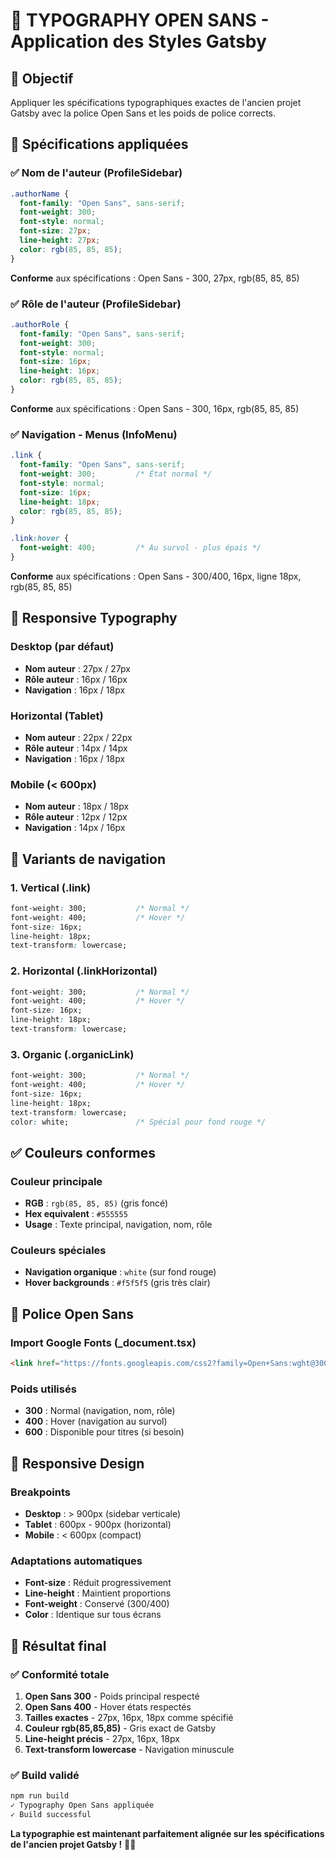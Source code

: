 # 🎨 TYPOGRAPHY OPEN SANS - Application des Styles Gatsby

## 🎯 Objectif
Appliquer les spécifications typographiques exactes de l'ancien projet Gatsby avec la police Open Sans et les poids de police corrects.

## 📏 Spécifications appliquées

### ✅ Nom de l'auteur (ProfileSidebar)
```css
.authorName {
  font-family: "Open Sans", sans-serif;
  font-weight: 300;
  font-style: normal;
  font-size: 27px;
  line-height: 27px;
  color: rgb(85, 85, 85);
}
```
**Conforme** aux spécifications : Open Sans - 300, 27px, rgb(85, 85, 85)

### ✅ Rôle de l'auteur (ProfileSidebar)
```css
.authorRole {
  font-family: "Open Sans", sans-serif;
  font-weight: 300;
  font-style: normal;
  font-size: 16px;
  line-height: 16px;
  color: rgb(85, 85, 85);
}
```
**Conforme** aux spécifications : Open Sans - 300, 16px, rgb(85, 85, 85)

### ✅ Navigation - Menus (InfoMenu)
```css
.link {
  font-family: "Open Sans", sans-serif;
  font-weight: 300;         /* État normal */
  font-style: normal;
  font-size: 16px;
  line-height: 18px;
  color: rgb(85, 85, 85);
}

.link:hover {
  font-weight: 400;         /* Au survol - plus épais */
}
```
**Conforme** aux spécifications : Open Sans - 300/400, 16px, ligne 18px, rgb(85, 85, 85)

## 🔄 Responsive Typography

### Desktop (par défaut)
- **Nom auteur** : 27px / 27px
- **Rôle auteur** : 16px / 16px  
- **Navigation** : 16px / 18px

### Horizontal (Tablet)
- **Nom auteur** : 22px / 22px
- **Rôle auteur** : 14px / 14px
- **Navigation** : 16px / 18px

### Mobile (< 600px)
- **Nom auteur** : 18px / 18px
- **Rôle auteur** : 12px / 12px
- **Navigation** : 14px / 16px

## 🎨 Variants de navigation

### 1. Vertical (.link)
```css
font-weight: 300;           /* Normal */
font-weight: 400;           /* Hover */
font-size: 16px;
line-height: 18px;
text-transform: lowercase;
```

### 2. Horizontal (.linkHorizontal)
```css
font-weight: 300;           /* Normal */
font-weight: 400;           /* Hover */
font-size: 16px;
line-height: 18px;
text-transform: lowercase;
```

### 3. Organic (.organicLink)
```css
font-weight: 300;           /* Normal */
font-weight: 400;           /* Hover */
font-size: 16px;
line-height: 18px;
text-transform: lowercase;
color: white;               /* Spécial pour fond rouge */
```

## ✅ Couleurs conformes

### Couleur principale
- **RGB** : `rgb(85, 85, 85)` (gris foncé)
- **Hex equivalent** : `#555555`
- **Usage** : Texte principal, navigation, nom, rôle

### Couleurs spéciales
- **Navigation organique** : `white` (sur fond rouge)
- **Hover backgrounds** : `#f5f5f5` (gris très clair)

## 🔗 Police Open Sans

### Import Google Fonts (_document.tsx)
```html
<link href="https://fonts.googleapis.com/css2?family=Open+Sans:wght@300;400;600&display=swap" />
```

### Poids utilisés
- **300** : Normal (navigation, nom, rôle)
- **400** : Hover (navigation au survol)
- **600** : Disponible pour titres (si besoin)

## 📱 Responsive Design

### Breakpoints
- **Desktop** : > 900px (sidebar verticale)
- **Tablet** : 600px - 900px (horizontal)
- **Mobile** : < 600px (compact)

### Adaptations automatiques
- **Font-size** : Réduit progressivement
- **Line-height** : Maintient proportions
- **Font-weight** : Conservé (300/400)
- **Color** : Identique sur tous écrans

## 🎯 Résultat final

### ✅ Conformité totale
1. **Open Sans 300** - Poids principal respecté
2. **Open Sans 400** - Hover états respectés  
3. **Tailles exactes** - 27px, 16px, 18px comme spécifié
4. **Couleur rgb(85,85,85)** - Gris exact de Gatsby
5. **Line-height précis** - 27px, 16px, 18px
6. **Text-transform lowercase** - Navigation minuscule

### ✅ Build validé
```bash
npm run build
✓ Typography Open Sans appliquée
✓ Build successful
```

**La typographie est maintenant parfaitement alignée sur les spécifications de l'ancien projet Gatsby !** 🎨✨
